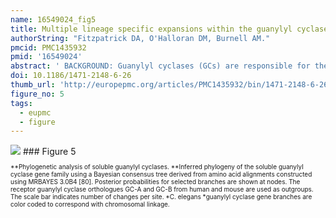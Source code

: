 ```yaml
---
name: 16549024_fig5
title: Multiple lineage specific expansions within the guanylyl cyclase gene family.
authorString: "Fitzpatrick DA, O'Halloran DM, Burnell AM."
pmcid: PMC1435932
pmid: '16549024'
abstract: ' BACKGROUND: Guanylyl cyclases (GCs) are responsible for the production of the secondary messenger cyclic guanosine monophosphate, which plays important roles in a variety of physiological responses such as vision, olfaction, muscle contraction, homeostatic regulation, cardiovascular and nervous function. There are two types of GCs in animals, soluble (sGCs) which are found ubiquitously in cell cytoplasm, and receptor (rGC) forms which span cell membranes. The complete genomes of several vertebrate and invertebrate species are now available. These data provide a platform to investigate the evolution of GCs across a diverse range of animal phyla. RESULTS: In this analysis we located GC genes from a broad spectrum of vertebrate and invertebrate animals and reconstructed molecular phylogenies for both sGC and rGC proteins. The most notable features of the resulting phylogenies are the number of lineage specific rGC and sGC expansions that have occurred during metazoan evolution. Among these expansions is a large nematode specific rGC clade comprising 21 genes in C. elegans alone; a vertebrate specific expansion in the natriuretic receptors GC-A and GC-B; a vertebrate specific expansion in the guanylyl GC-C receptors, an echinoderm specific expansion in the sperm rGC genes and a nematode specific sGC clade. Our phylogenetic reconstruction also shows the existence of a basal group of nitric oxide (NO) insensitive insect and nematode sGCs which are regulated by O2. This suggests that the primordial eukaryotes probably utilized sGC as an O2 sensor, with the ligand specificity of sGC later switching to NO which provides a very effective local cell-to-cell signalling system. Phylogenetic analysis of the sGC and bacterial heme nitric oxide/oxygen binding protein domain supports the hypothesis that this domain originated from a cyanobacterial source. CONCLUSION: The most salient feature of our phylogenies is the number of lineage specific expansions, which have occurred within the GC gene family during metazoan evolution. Our phylogenetic analyses reveal that the rGC and sGC multi-domain proteins evolved early in eumetazoan evolution. Subsequent gene duplications, tissue specific expression patterns and lineage specific expansions resulted in the evolution of new networks of interaction and new biological functions associated with the maintenance of organismal complexity and homeostasis.'
doi: 10.1186/1471-2148-6-26
thumb_url: 'http://europepmc.org/articles/PMC1435932/bin/1471-2148-6-26-5.gif'
figure_no: 5
tags:
  - eupmc
  - figure
---
```

<img src='http://europepmc.org/articles/PMC1435932/bin/1471-2148-6-26-5.jpg' style='max-height: 300px'>
### Figure 5
<p style='font-size: 10px;'>**Phylogenetic analysis of soluble guanylyl cyclases. **Inferred phylogeny of the soluble guanylyl cyclase gene family using a Bayesian consensus tree derived from amino acid alignments constructed using MRBAYES 3.0B4 [80]. Posterior probabilities for selected branches are shown at nodes. The receptor guanylyl cyclase orthologues GC-A and GC-B from human and mouse are used as outgroups. The scale bar indicates number of changes per site. *C. elegans *guanylyl cyclase gene branches are color coded to correspond with chromosomal linkage.</p>
